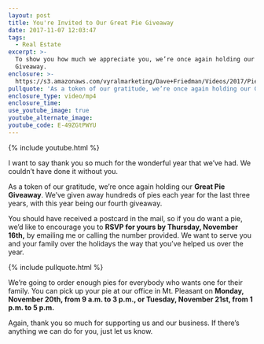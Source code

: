 ```yaml
---
layout: post
title: You're Invited to Our Great Pie Giveaway
date: 2017-11-07 12:03:47
tags:
  - Real Estate
excerpt: >-
  To show you how much we appreciate you, we’re once again holding our Great Pie
  Giveaway.
enclosure: >-
  https://s3.amazonaws.com/vyralmarketing/Dave+Friedman/Videos/2017/Pie+Giveaway-+Charleston+%2526+Mt.+Pleasant+Real+Estate+Agent.mp4
pullquote: 'As a token of our gratitude, we’re once again holding our Great Pie Giveaway.'
enclosure_type: video/mp4
enclosure_time:
use_youtube_image: true
youtube_alternate_image:
youtube_code: E-49ZGtPWYU
---
```



{% include youtube.html %}

I want to say thank you so much for the wonderful year that we’ve had. We couldn’t have done it without you.

As a token of our gratitude, we’re once again holding our&nbsp;**Great Pie Giveaway**. We’ve given away hundreds of pies each year for the last three years, with this year being our fourth giveaway.

You should have received a postcard in the mail, so if you do want a pie, we’d like to encourage you to **RSVP for yours by Thursday, November 16th,** by emailing me or calling the number provided. We want to serve you and your family over the holidays the way that you’ve helped us over the year.

{% include pullquote.html %}

We’re going to order enough pies for everybody who wants one for their family. You can pick up your pie at our office in Mt. Pleasant on **Monday, November 20th, from 9 a.m. to 3 p.m., or Tuesday, November 21st, from 1 p.m. to 5 p.m.**

Again, thank you so much for supporting us and our business. If there’s anything we can do for you, just let us know.